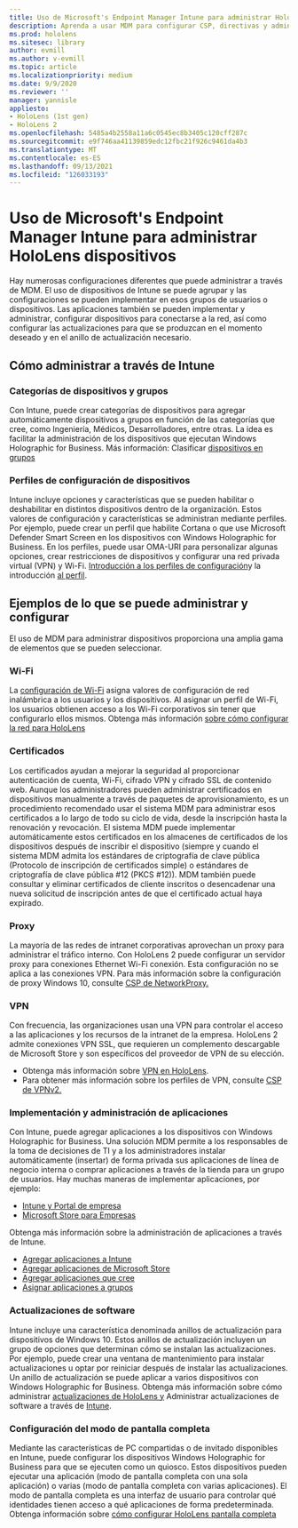 ```yaml
---
title: Uso de Microsoft's Endpoint Manager Intune para administrar HoloLens dispositivos
description: Aprenda a usar MDM para configurar CSP, directivas y administrar HoloLens dispositivos de realidad mixta a escala mediante Intune.
ms.prod: hololens
ms.sitesec: library
author: evmill
ms.author: v-evmill
ms.topic: article
ms.localizationpriority: medium
ms.date: 9/9/2020
ms.reviewer: ''
manager: yannisle
appliesto:
- HoloLens (1st gen)
- HoloLens 2
ms.openlocfilehash: 5485a4b2558a11a6c0545ec8b3405c120cff287c
ms.sourcegitcommit: e9f746aa41139859edc12fbc21f926c9461da4b3
ms.translationtype: MT
ms.contentlocale: es-ES
ms.lasthandoff: 09/13/2021
ms.locfileid: "126033193"
---
```

# <a name="using-microsofts-endpoint-manager-intune-to-manage-hololens-devices"></a>Uso de Microsoft's Endpoint Manager Intune para administrar HoloLens dispositivos

Hay numerosas configuraciones diferentes que puede administrar a través de MDM. El uso de dispositivos de Intune se puede agrupar y las configuraciones se pueden implementar en esos grupos de usuarios o dispositivos. Las aplicaciones también se pueden implementar y administrar, configurar dispositivos para conectarse a la red, así como configurar las actualizaciones para que se produzcan en el momento deseado y en el anillo de actualización necesario. 

## <a name="how-to-manage-via-intune"></a>Cómo administrar a través de Intune

### <a name="device-categories-and-groups"></a>Categorías de dispositivos y grupos
Con Intune, puede crear categorías de dispositivos para agregar automáticamente dispositivos a grupos en función de las categorías que cree, como Ingeniería, Médicos, Desarrolladores, entre otras. La idea es facilitar la administración de los dispositivos que ejecutan Windows Holographic for Business.
Más información: Clasificar [dispositivos en grupos](/mem/intune/enrollment/device-group-mapping)

### <a name="device-configuration-profiles"></a>Perfiles de configuración de dispositivos
Intune incluye opciones y características que se pueden habilitar o deshabilitar en distintos dispositivos dentro de la organización. Estos valores de configuración y características se administran mediante perfiles. Por ejemplo, puede crear un perfil que habilite Cortana o que use Microsoft Defender Smart Screen en los dispositivos con Windows Holographic for Business.
En los perfiles, puede usar OMA-URI para personalizar algunas opciones, crear restricciones de dispositivos y configurar una red privada virtual (VPN) y Wi-Fi.
[Introducción a los perfiles de configuración](/mem/intune/configuration/device-profiles)y la introducción [al perfil](/mem/intune/configuration/device-profile-create).

## <a name="examples-of-what-can-be-managed-and-configured"></a>Ejemplos de lo que se puede administrar y configurar

El uso de MDM para administrar dispositivos proporciona una amplia gama de elementos que se pueden seleccionar. 

### <a name="wi-fi"></a>Wi-Fi
La [configuración de Wi-Fi](/mem/intune/configuration/wi-fi-settings-configure) asigna valores de configuración de red inalámbrica a los usuarios y los dispositivos. Al asignar un perfil de Wi-Fi, los usuarios obtienen acceso a los Wi-Fi corporativos sin tener que configurarlo ellos mismos.
Obtenga más información [sobre cómo configurar la red para HoloLens](hololens-commercial-infrastructure.md)

### <a name="certificates"></a>Certificados
Los certificados ayudan a mejorar la seguridad al proporcionar autenticación de cuenta, Wi-Fi, cifrado VPN y cifrado SSL de contenido web. Aunque los administradores pueden administrar certificados en dispositivos manualmente a través de paquetes de aprovisionamiento, es un procedimiento recomendado usar el sistema MDM para administrar esos certificados a lo largo de todo su ciclo de vida, desde la inscripción hasta la renovación y revocación. El sistema MDM puede implementar automáticamente estos certificados en los almacenes de certificados de los dispositivos después de inscribir el dispositivo (siempre y cuando el sistema MDM admita los estándares de criptografía de clave pública (Protocolo de inscripción de certificados simple) o estándares de criptografía de clave pública #12 (PKCS #12)). MDM también puede consultar y eliminar certificados de cliente inscritos o desencadenar una nueva solicitud de inscripción antes de que el certificado actual haya expirado. 

### <a name="proxy"></a>Proxy
La mayoría de las redes de intranet corporativas aprovechan un proxy para administrar el tráfico interno. Con HoloLens 2 puede configurar un servidor proxy para conexiones Ethernet Wi-Fi conexión. Esta configuración no se aplica a las conexiones VPN. Para más información sobre la configuración de proxy Windows 10, consulte [CSP de NetworkProxy.](/windows/client-management/mdm/networkproxy-csp)

### <a name="vpn"></a>VPN
Con frecuencia, las organizaciones usan una VPN para controlar el acceso a las aplicaciones y los recursos de la intranet de la empresa. HoloLens 2 admite conexiones VPN SSL, que requieren un complemento descargable de Microsoft Store y son específicos del proveedor de VPN de su elección. 
- Obtenga más información sobre [VPN en HoloLens](hololens-network.md#vpn).
- Para obtener más información sobre los perfiles de VPN, consulte [CSP de VPNv2.](/windows/client-management/mdm/vpnv2-csp)

### <a name="deploy-and-manage-apps"></a>Implementación y administración de aplicaciones
Con Intune, puede agregar aplicaciones a los dispositivos con Windows Holographic for Business. Una solución MDM permite a los responsables de la toma de decisiones de TI y a los administradores instalar automáticamente (insertar) de forma privada sus aplicaciones de línea de negocio interna o comprar aplicaciones a través de la tienda para un grupo de usuarios. Hay muchas maneras de implementar aplicaciones, por ejemplo:
-   [Intune y Portal de empresa]( app-deploy-intune.md)
-   [Microsoft Store para Empresas]( app-deploy-store-business.md)

Obtenga más información sobre la administración de aplicaciones a través de Intune.
-   [Agregar aplicaciones a Intune](/mem/intune/apps/apps-add)
-   [Agregar aplicaciones de Microsoft Store](/mem/intune/apps/store-apps-windows)
-   [Agregar aplicaciones que cree](/mem/intune/apps/lob-apps-windows)
- [Asignar aplicaciones a grupos](/mem/intune/apps/apps-deploy)

### <a name="software-updates"></a>Actualizaciones de software
Intune incluye una característica denominada anillos de actualización para dispositivos de Windows 10. Estos anillos de actualización incluyen un grupo de opciones que determinan cómo se instalan las actualizaciones. Por ejemplo, puede crear una ventana de mantenimiento para instalar actualizaciones u optar por reiniciar después de instalar las actualizaciones. Un anillo de actualización se puede aplicar a varios dispositivos con Windows Holographic for Business.
Obtenga más información sobre cómo administrar [actualizaciones de HoloLens y](hololens-updates.md) Administrar actualizaciones de software a través de [Intune](/mem/intune/protect/windows-update-for-business-configure).

### <a name="configure-kiosk-mode"></a>Configuración del modo de pantalla completa
Mediante las características de PC compartidas o de invitado disponibles en Intune, puede configurar los dispositivos Windows Holographic for Business para que se ejecuten como un quiosco. Estos dispositivos pueden ejecutar una aplicación (modo de pantalla completa con una sola aplicación) o varias (modo de pantalla completa con varias aplicaciones). El modo de pantalla completa es una interfaz de usuario para controlar qué identidades tienen acceso a qué aplicaciones de forma predeterminada.
Obtenga información sobre [cómo configurar HoloLens pantalla completa]( hololens-kiosk.md)

